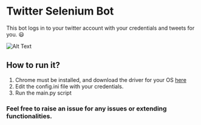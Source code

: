 # Twitter Selenium Bot

This bot logs in to your twitter account with your credentials and tweets for you. :smiley: 

![Alt Text](https://media.giphy.com/media/KWGpvn3MaJzHesJwvb/giphy.gif)



## How to run it?

1. Chrome must be installed, and download the driver for your OS [here](https://sites.google.com/a/chromium.org/chromedriver/downloads)
2. Edit the config.ini file with your credentials.
3. Run the main.py script


### Feel free to raise an issue for any issues or extending functionalities.
